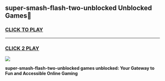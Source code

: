 
## super-smash-flash-two-unblocked Unblocked Games👋
<h3>
<a href="https://news.freeplayer.one?title=super-smash-flash-two-unblocked&ref=16F">CLICK TO PLAY</a></h3>
<hr>

<h3>
<a href="https://news.freeplayer.one?title=super-smash-flash-two-unblocked&ref=16F">CLICK 2 PLAY</a>
  
</h3>

<a href="https://news.freeplayer.one?title=super-smash-flash-two-unblocked&ref=16F/"><img src="https://clearcache.store/games.png"></a>


**super-smash-flash-two-unblocked games unblocked: Your Gateway to Fun and Accessible Online Gaming**
